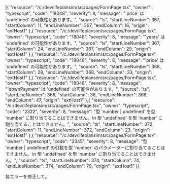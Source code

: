 [{
	"resource": "/c:/dev/lifeplansim/src/pages/FormPage.tsx",
	"owner": "typescript",
	"code": "18048",
	"severity": 8,
	"message": "'price' は 'undefined' の可能性があります。",
	"source": "ts",
	"startLineNumber": 367,
	"startColumn": 11,
	"endLineNumber": 367,
	"endColumn": 16,
	"origin": "extHost1"
},{
	"resource": "/c:/dev/lifeplansim/src/pages/FormPage.tsx",
	"owner": "typescript",
	"code": "18048",
	"severity": 8,
	"message": "'years' は 'undefined' の可能性があります。",
	"source": "ts",
	"startLineNumber": 367,
	"startColumn": 24,
	"endLineNumber": 367,
	"endColumn": 29,
	"origin": "extHost1"
},{
	"resource": "/c:/dev/lifeplansim/src/pages/FormPage.tsx",
	"owner": "typescript",
	"code": "18048",
	"severity": 8,
	"message": "'price' は 'undefined' の可能性があります。",
	"source": "ts",
	"startLineNumber": 368,
	"startColumn": 28,
	"endLineNumber": 368,
	"endColumn": 33,
	"origin": "extHost1"
},{
	"resource": "/c:/dev/lifeplansim/src/pages/FormPage.tsx",
	"owner": "typescript",
	"code": "18048",
	"severity": 8,
	"message": "'downPayment' は 'undefined' の可能性があります。",
	"source": "ts",
	"startLineNumber": 368,
	"startColumn": 36,
	"endLineNumber": 368,
	"endColumn": 47,
	"origin": "extHost1"
},{
	"resource": "/c:/dev/lifeplansim/src/pages/FormPage.tsx",
	"owner": "typescript",
	"code": "2322",
	"severity": 8,
	"message": "型 'number | undefined' を型 'number' に割り当てることはできません。\n  型 'undefined' を型 'number' に割り当てることはできません。",
	"source": "ts",
	"startLineNumber": 372,
	"startColumn": 11,
	"endLineNumber": 372,
	"endColumn": 23,
	"origin": "extHost1"
},{
	"resource": "/c:/dev/lifeplansim/src/pages/FormPage.tsx",
	"owner": "typescript",
	"code": "2345",
	"severity": 8,
	"message": "型 'number | undefined' の引数を型 'number' のパラメーターに割り当てることはできません。\n  型 'undefined' を型 'number' に割り当てることはできません。",
	"source": "ts",
	"startLineNumber": 374,
	"startColumn": 74,
	"endLineNumber": 374,
	"endColumn": 79,
	"origin": "extHost1"
}]

各エラーを修正して。